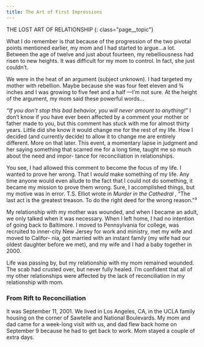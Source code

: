 ```yaml
---
title: The Art of First Impressions
---
```


THE LOST ART OF RELATIONSHIP
{: class="page__topic"}

What I do remember is that because of the progression of the two pivotal points
mentioned earlier, my mom and I had started to argue...a lot. Between the age
of twelve and just about fourteen, my rebelliousness had risen to new heights. It
was difficult for my mom to control. In fact, she just couldn’t.

We were in the heat of an argument (subject unknown). I had targeted my
mother with rebellion. Maybe because she was four feet eleven and ¾ inches
and I was growing to five feet and a half —I’m not sure. At the height of the
argument, my mom said these powerful words...

_“If you don’t stop this bad behavior, you will never amount to anything!”_
I don’t know if you have ever been affected by a comment your mother or
father made to you, but this comment has stuck with me for almost thirty years.
Little did she know it would change me for the rest of my life. How I decided
(and currently decide) to allow it to change me are entirely different. More on
that later. This event, a momentary lapse in judgment and her saying something
that scarred me for a long time, taught me so much about the need and impor-
tance for reconciliation in relationships.

You see, I had allowed this comment to become the focus of my life. I
wanted to prove her wrong. That I _would_ make something of my life. Any time
anyone would even allude to the fact that I could not do something, it became
my mission to prove them wrong. Sure, I accomplished things, but my motive
was in error. T.S. Elliot wrote in _Murder in the Cathedral_ , “The last act is the
greatest treason. To do the right deed for the wrong reason.”³

My relationship with my mother was wounded, and when I became an adult,
we only talked when it was necessary. When I left home, I had no intention of
going back to Baltimore. I moved to Pennsylvania for college, was recruited to
inner-city New Jersey for work and ministry, met my wife and moved to Califor-
nia, got married with an instant family (my wife had our oldest daughter before
we met), and my wife and I had a baby together in 2000.

Life was passing by, but my relationship with my mom remained wounded.
The scab had crusted over, but never fully healed. I’m confident that all of my
other relationships were affected by the lack of reconciliation in my relationship
with mom.

### From Rift to Reconciliation

It was September 11, 2001. We lived in Los Angeles, CA, in the UCLA
family housing on the corner of Sawtelle and National Boulevards. My mom and
dad came for a week-long visit with us, and dad flew back home on September 9
because he had to get back to work. Mom stayed a couple of extra days.